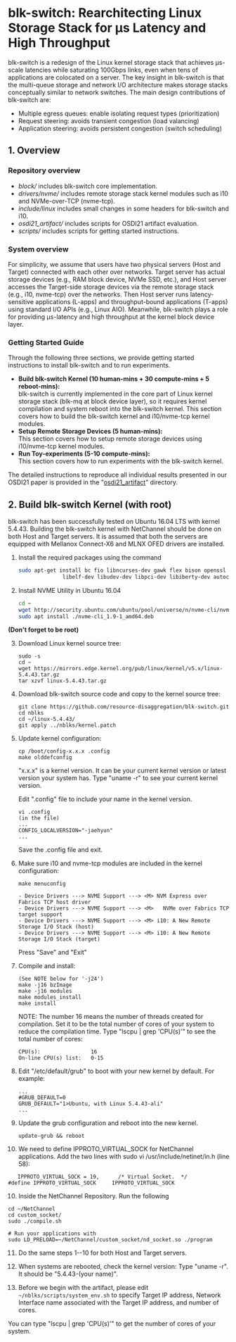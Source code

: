 # blk-switch: Rearchitecting Linux Storage Stack for μs Latency and High Throughput
blk-switch is a redesign of the Linux kernel storage stack that achieves μs-scale latencies while saturating 100Gbps links, even when tens of applications are colocated on a server. The key insight in blk-switch is that the multi-queue storage and network I/O architecture makes storage stacks conceptually similar to network switches. The main design contributions of blk-switch are:
- Multiple egress queues: enable isolating request types (prioritization)
- Request steering: avoids transient congestion (load valancing)
- Application steering: avoids persistent congestion (switch scheduling)

## 1. Overview
### Repository overview
- *block/* includes blk-switch core implementation. 
- *drivers/nvme/* includes remote storage stack kernel modules such as i10 and NVMe-over-TCP (nvme-tcp).
- *include/linux* includes small changes in some headers for blk-switch and i10.
- *osdi21_artifact/* includes scripts for OSDI21 artifact evaluation.
- *scripts/* includes scripts for getting started instructions.

### System overview
For simplicity, we assume that users have two physical servers (Host and Target) connected with each other over networks. Target server has actual storage devices (e.g., RAM block device, NVMe SSD, etc.), and Host server accesses the Target-side storage devices via the remote storage stack (e.g., i10, nvme-tcp) over the networks. Then Host server runs latency-sensitive applications (L-apps) and throughput-bound applications (T-apps) using standard I/O APIs (e.g., Linux AIO). Meanwhile, blk-switch plays a role for providing μs-latency and high throughput at the kernel block device layer.

### Getting Started Guide
Through the following three sections, we provide getting started instructions to install blk-switch and to run experiments.

   - **Build blk-switch Kernel (10 human-mins + 30 compute-mins + 5 reboot-mins):**  
blk-switch is currently implemented in the core part of Linux kernel storage stack (blk-mq at block device layer), so it requires kernel compilation and system reboot into the blk-switch kernel. This section covers how to build the blk-switch kernel and i10/nvme-tcp kernel modules. 
   - **Setup Remote Storage Devices (5 human-mins):**  
This section covers how to setup remote storage devices using i10/nvme-tcp kernel modules.
   - **Run Toy-experiments (5-10 compute-mins):**  
This section covers how to run experiments with the blk-switch kernel. 

The detailed instructions to reproduce all individual results presented in our OSDI21 paper is provided in the "[osdi21_artifact](https://github.com/resource-disaggregation/blk-switch/tree/master/osdi21_artifact)" directory.

## 2. Build blk-switch Kernel (with root)
blk-switch has been successfully tested on Ubuntu 16.04 LTS with kernel 5.4.43. Building the blk-switch kernel with NetChannel should be done on both Host and Target servers. It is assumed that both the servers are equipped with Mellanox Connect-X6 and MLNX OFED drivers are installed.  

1. Install the required packages using the command
    ```bash
    sudo apt-get install bc fio libncurses-dev gawk flex bison openssl libssl-dev dkms dwarves  \
                  libelf-dev libudev-dev libpci-dev libiberty-dev autoconf sysstat iperf
    ```

2. Install NVME Utility in Ubuntu 16.04
    ```bash
    cd ~ 
    wget http://security.ubuntu.com/ubuntu/pool/universe/n/nvme-cli/nvme-cli_1.9-1_amd64.deb
    sudo apt install ./nvme-cli_1.9-1_amd64.deb

    ```


**(Don't forget to be root)** 

3. Download Linux kernel source tree:
   ```
   sudo -s
   cd ~
   wget https://mirrors.edge.kernel.org/pub/linux/kernel/v5.x/linux-5.4.43.tar.gz
   tar xzvf linux-5.4.43.tar.gz
   ```

4. Download blk-switch source code and copy to the kernel source tree:

   ```
   git clone https://github.com/resource-disaggregation/blk-switch.git
   cd nblks
   cd ~/linux-5.4.43/
   git apply ../nblks/kernel.patch
   ```

4. Update kernel configuration:

   ```
   cp /boot/config-x.x.x .config
   make olddefconfig
   ```
   "x.x.x" is a kernel version. It can be your current kernel version or latest version your system has. Type "uname -r" to see your current kernel version.  
 
   Edit ".config" file to include your name in the kernel version.
   ```
   vi .config
   (in the file)
   ...
   CONFIG_LOCALVERSION="-jaehyun"
   ...
   ```
   Save the .config file and exit.   

5. Make sure i10 and nvme-tcp modules are included in the kernel configuration:

   ```
   make menuconfig

   - Device Drivers ---> NVME Support ---> <M> NVM Express over Fabrics TCP host driver
   - Device Drivers ---> NVME Support ---> <M>   NVMe over Fabrics TCP target support
   - Device Drivers ---> NVME Support ---> <M> i10: A New Remote Storage I/O Stack (host)
   - Device Drivers ---> NVME Support ---> <M> i10: A New Remote Storage I/O Stack (target)
   ```
   Press "Save" and "Exit"

6. Compile and install:

   ```
   (See NOTE below for '-j24')
   make -j16 bzImage
   make -j16 modules
   make modules_install
   make install
   ```
   NOTE: The number 16 means the number of threads created for compilation. Set it to be the total number of cores of your system to reduce the compilation time. Type "lscpu | grep 'CPU(s)'" to see the total number of cores:
   
   ```
   CPU(s):                16
   On-line CPU(s) list:   0-15
   ```

7. Edit "/etc/default/grub" to boot with your new kernel by default. For example:

   ```
   ...
   #GRUB_DEFAULT=0 
   GRUB_DEFAULT="1>Ubuntu, with Linux 5.4.43-ali"
   ...
   ```

8. Update the grub configuration and reboot into the new kernel.

   ```
   update-grub && reboot
   ```

9.  We need to define IPPROTO_VIRTUAL_SOCK for NetChannel applications. Add the two lines with sudo vi /usr/include/netinet/in.h (line 58):
   ```
      IPPROTO_VIRTUAL_SOCK = 19,      /* Virtual Socket.  */
   #define IPPROTO_VIRTUAL_SOCK     IPPROTO_VIRTUAL_SOCK
   ```
10. Inside the NetChannel Repository. Run the following
   ```
   cd ~/NetChannel
   cd custom_socket/
   sudo ./compile.sh

   # Run your applications with 
   sudo LD_PRELOAD=~/NetChannel/custom_socket/nd_socket.so ./program

   ```



11. Do the same steps 1--10 for both Host and Target servers.

12. When systems are rebooted, check the kernel version: Type "uname -r". It should be "5.4.43-(your name)".

13. Before we begin with the artifact, please edit `~/nblks/scripts/system_env.sh` to specify Target IP address, Network Interface name associated with the Target IP address, and number of cores.

   You can type "lscpu | grep 'CPU(s)'" to get the number of cores of your system.  


<!--
## 3. Setting Up Remote Storage Devices

### Target Configuration
**NOTE: Please edit `~/nblks/scripts/system_env.sh` to specify Target IP address, Network Interface name associated with the Target IP address, and number of cores before running `target_null.sh`.**  
   You can type "lscpu | grep 'CPU(s)'" to get the number of cores of your system.  

Use the script for a quick setup (for RAM null-blk devices):
   ```
   sudo -s
   cd ~/blk-switch/scripts/
   ./target_null.sh
   ```

### Host Configuration
**NOTE: please edit `~/blk-switch/scripts/system_env.sh` to specify Target IP address, Network Interface name associated with the Target IP address, and number of cores before running `host_tcp_null.sh`.**  
      You can type "lscpu | grep 'CPU(s)'" to get the number of cores of your system.  


1. Use the script for a quick setup:

      ```
      cd ~/blk-switch/scripts/
      (see NOTE below)
      ./host_tcp_null.sh
      ```
2. Check the remote storage device name you just created (e.g., `/dev/nvme0n1`):

   ```
   nvme list
   ```
-->
